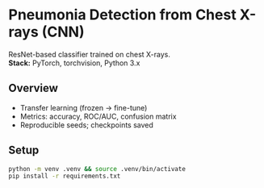 # Pneumonia Detection from Chest X-rays (CNN)

ResNet-based classifier trained on chest X-rays.  
**Stack:** PyTorch, torchvision, Python 3.x

## Overview
- Transfer learning (frozen → fine-tune)
- Metrics: accuracy, ROC/AUC, confusion matrix
- Reproducible seeds; checkpoints saved

## Setup
```bash
python -m venv .venv && source .venv/bin/activate
pip install -r requirements.txt
